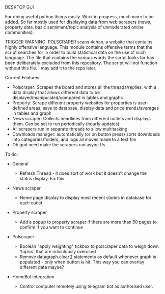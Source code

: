 DESKTOP GUI

For doing useful python things easily. Work in progress, much more to be added. So far mostly used for displaying data from web scrapers (news, property data, basic sentiment/topic analysis of unmoderated online communities).

TRIGGER WARNING: POLSCRAPER scans 4chan, a website that contains highly offensive language. This module contains offensive terms that the script searches for in order to build statistical data on the use of such language. The file that contains the various words the script looks for has been deliberately excluded from this repository. The script will not function without this file. I may add it to the repo later.

Current Features:
- Polscraper: Scrapes the board and stores all the threads/replies, with a data display that allows different data to be displayed/manipulated/compared in tables and graphs
- Property: Scrape different property websites for properties is user-defined areas, save to database, display data and price trends/averages in tables and graph
- News scraper: Collects headlines from different outlets and displays them. Can be set to run periodically (hourly updates)
- All scrapers run in separate threads to allow multitasking
- Downloads manager: automatically (or on button press) sorts downloads into categories/folders, and logs all moves made to a text file
- Oh god need make the scrapers run async ffs

To do:

- General
    - Refresh Thread - it does sort of work but it doesn't change the status display. Fix this.

- News scraper
    - Home page display to display most recent stories in database for each outlet. 

- Property scraper
    - Add a popup to property scraper if there are more than 50 pages to confirm if you want to continue

- Polscraper
    - Boolean "apply weighting" tickbox to polscraper data to weigh down 'topics' that are ridiculously overused
    - Remove datagraph.clear() statements as default whenever graph is populated - only when button is hit. This way you can overlay different data maybe?

- HomeBot integration
    - Control computer remotely using telegram bot as authorised user.
